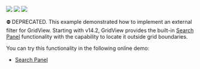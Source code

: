 <!-- default badges list -->
![](https://img.shields.io/endpoint?url=https://codecentral.devexpress.com/api/v1/VersionRange/134060107/14.2.3%2B)
[![](https://img.shields.io/badge/Open_in_DevExpress_Support_Center-FF7200?style=flat-square&logo=DevExpress&logoColor=white)](https://supportcenter.devexpress.com/ticket/details/T135980)
[![](https://img.shields.io/badge/📖_How_to_use_DevExpress_Examples-e9f6fc?style=flat-square)](https://docs.devexpress.com/GeneralInformation/403183)
<!-- default badges end -->
⛔ DEPRECATED. This example demonstrated how to implement an external filter for GridView. Starting with v14.2, GridView provides the built-in <a href="https://docs.devexpress.com/AspNet/17651/components/grid-view/concepts/filter-data/search-panel">Search Panel</a> functionality with the capability to locate it outside grid boundaries.

You can try this functionality in the following online demo:

- <a href="https://demos.devexpress.com/MVCxGridViewDemos/Filtering/SearchPanel">Search Panel</a>

